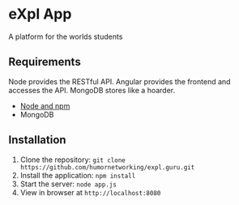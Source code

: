 # eXpl App

A platform for the worlds students



## Requirements

Node provides the RESTful API. Angular provides the frontend and accesses the API. MongoDB stores like a hoarder.

- [Node and npm](http://nodejs.org)
- MongoDB

## Installation

1. Clone the repository: `git clone https://github.com/humornetworking/expl.guru.git`
2. Install the application: `npm install`
3. Start the server: `node app.js`
4. View in browser at `http://localhost:8080`


